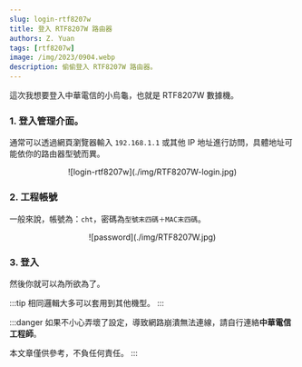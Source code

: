 ```yaml
---
slug: login-rtf8207w
title: 登入 RTF8207W 路由器
authors: Z. Yuan
tags: [rtf8207w]
image: /img/2023/0904.webp
description: 偷偷登入 RTF8207W 路由器。
---
```


這次我想要登入中華電信的小烏龜，也就是 RTF8207W 數據機。

<!-- truncate -->

### 1. 登入管理介面。

通常可以透過網頁瀏覽器輸入 `192.168.1.1` 或其他 IP 地址進行訪問，具體地址可能依你的路由器型號而異。

<div align="center">
<figure style={{"width": "60%"}}>
![login-rtf8207w](./img/RTF8207W-login.jpg)
</figure>
</div>

### 2. 工程帳號

一般來說，帳號為：`cht`，密碼為`型號末四碼＋MAC末四碼`。

<div align="center">
<figure style={{"width": "60%"}}>
![password](./img/RTF8207W.jpg)
</figure>
</div>

### 3. 登入

然後你就可以為所欲為了。

:::tip
相同邏輯大多可以套用到其他機型。
:::

:::danger
如果不小心弄壞了設定，導致網路崩潰無法連線，請自行連絡**中華電信工程師**。

本文章僅供參考，不負任何責任。
:::
